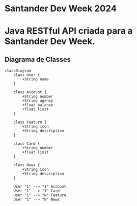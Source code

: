 # Santander Dev Week 2024
# Java RESTful API criada para a Santander  Dev Week.

## Diagrama de Classes

```mermaid
classDiagram
    class User {
        +String name
    }

    class Account {
        +String number
        +String agency
        +float balance
        +float limit
    }

    class Feature {
        +String icon
        +String description
    }

    class Card {
        +String number
        +float limit
    }

    class News {
        +String icon
        +String description
    }

    User "1" --> "1" Account
    User "1" --> "1" Card
    User "1" --> "N" Feature
    User "1" --> "N" News
```
